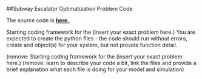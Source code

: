##Subway Escalator Optimatization Problem Code

The source code is [**here.**](code/Subway_Model/).

Starting coding framework for the (insert your exact problem here.)
You are expected to create the python files - the code should run without errors, create and object(s) for your system, but not provide function detail.

(remove:  Starting coding framework for the (insert your exact problem here.)
(remove: learn to describe your code a bit, link the files and provide a brief explanation what each file is doing for your model and simulation)